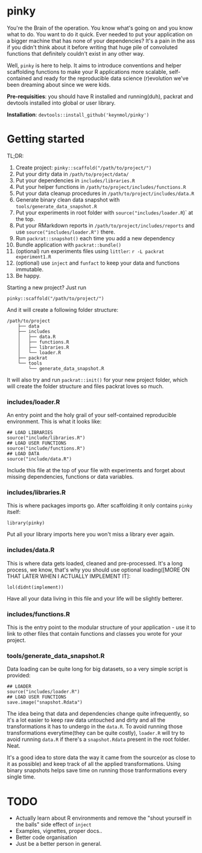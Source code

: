 # pinky
You're the Brain of the operation. You know what's going on and you know what to do. You want to do it quick. Ever needed to put your application on a bigger machine that has none of your dependencies? It's a pain in the ass if you didn't think about it before writing that huge pile of convoluted functions that definitely couldn't exist in any other way.

Well, `pinky` is here to help. It aims to introduce conventions and helper scaffolding functions to make your R applications more scalable, self-contained and ready for the reproducible data science (r)evolution we've been dreaming about since we were kids. 

**Pre-requisities**: you should have R installed and running(duh), packrat and devtools installed into global or user library.

**Installation**: `devtools::install_github('keynmol/pinky')`

# Getting started

TL;DR:

 1. Create project: `pinky::scaffold("/path/to/project/")`
 3. Put your dirty data in `/path/to/project/data/`
 4. Put your dependencies in `includes/libraries.R`
 5. Put your helper functions in `/path/to/project/includes/functions.R`
 6. Put your data cleanup procedures in `/path/to/project/includes/data.R`
 7. Generate binary clean data snapshot with `tools/generate_data_snapshot.R`
 8. Put your experiments in root folder with `source("includes/loader.R`)` at the top.
 9. Put your RMarkdown reports in `/path/to/project/includes/reports` and use `source("includes/loader.R")` there.
 9. Run `packrat::snapshot()` each time you add a new dependency
 10. Bundle application with `packrat::bundle()`
 11. (optional) run experiments files using `littler`: `r -L packrat experiment1.R`
 12. (optional) use `inject` and `funfact` to keep your data and functions immutable.
 13. Be happy.


Starting a new project? Just run 

```{r}
pinky::scaffold("/path/to/project/")
```

And it will create a following folder structure:

```
/path/to/project
    ├── data
    ├── includes
    │   ├── data.R
    │   ├── functions.R
    │   ├── libraries.R
    │   └── loader.R
    ├── packrat
    └── tools
        └── generate_data_snapshot.R
```

It will also try and run `packrat::init()` for your new project folder, which will create the folder structure and files packrat loves so much.

### includes/loader.R
An entry point and the holy grail of your self-contained reproducible environment. This is what it looks like:

```{r}
## LOAD LIBRARIES
source("include/libraries.R")
## LOAD USER FUNCTIONS
source("include/functions.R")
## LOAD DATA
source("include/data.R")
```

Include this file at the top of your file with experiments and forget about missing dependencies, functions or data variables.

### includes/libraries.R
This is where packages imports go. After scaffolding it only contains `pinky` itself:

```{r}
library(pinky)
```

Put all your library imports here you won't miss a library ever again.

### includes/data.R
This is where data gets loaded, cleaned and pre-processed. It's a long process, we know, that's why you should use optional loading([MORE ON THAT LATER WHEN I ACTUALLY IMPLEMENT IT]:

```{r}
lol(didnt(implement))
```

Have all your data living in this file and your life will be slightly betterer.

### includes/functions.R
This is the entry point to the modular structure of your application - use it to link to other files that contain functions and classes you wrote for your project.

### tools/generate_data_snapshot.R
Data loading can be quite long for big datasets, so a very simple script is provided:

```{r}
## LOADER
source("includes/loader.R")
## LOAD USER FUNCTIONS
save.image("snapshot.Rdata")
```

The idea being that data and dependencies change quite infrequently, so it's a lot easier to keep raw data untouched and dirty and all the transformations it has to undergo in the `data.R`. To avoid running those transformations everytime(they can be quite costly), `loader.R` will try to avoid running `data.R` if there's a `snapshot.Rdata` present in the root folder. Neat.

It's a good idea to store data the way it came from the source(or as close to it as possible) and keep track of all the applied transformations. Using binary snapshots helps save time on running those tranformations every single time.

# TODO
 * Actually learn about R environments and remove the "shout yourself in the balls" side effect of `inject`
 * Examples, vignettes, proper docs..
 * Better code organisation
 * Just be a better person in general.

